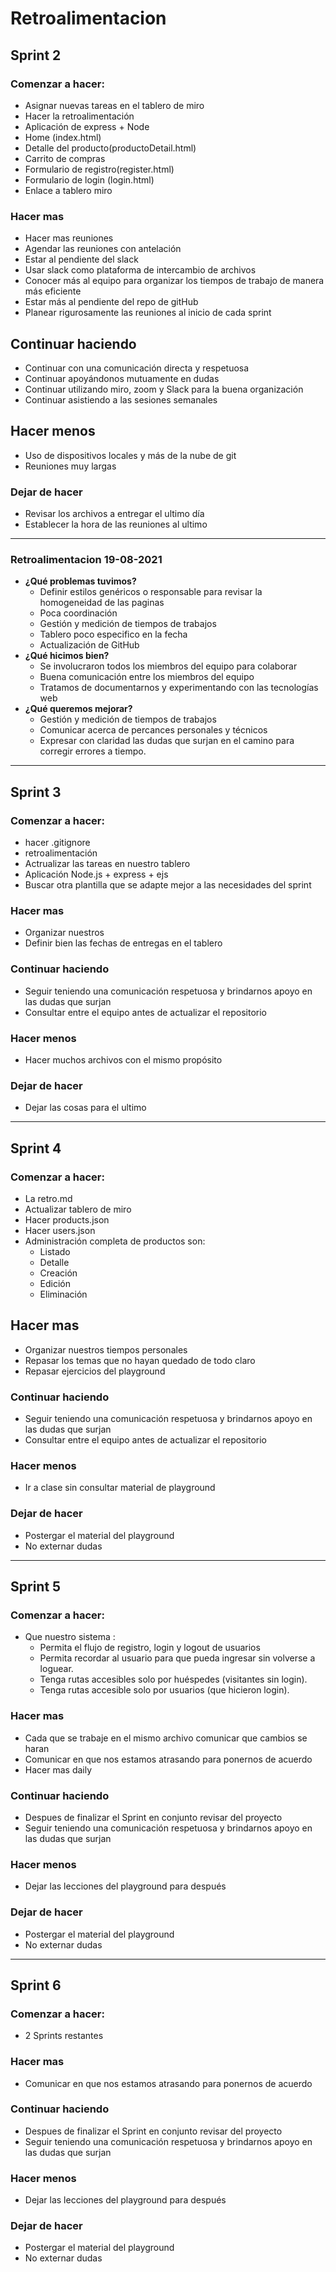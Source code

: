 # Retroalimentacion

## Sprint 2

### Comenzar a hacer:

- Asignar nuevas tareas en el tablero de miro
- Hacer la retroalimentación
- Aplicación de express + Node
- Home (index.html)
- Detalle del producto(productoDetail.html)
- Carrito de compras
- Formulario de registro(register.html)
- Formulario de login (login.html)
- Enlace a tablero miro

### Hacer mas

- Hacer mas reuniones
- Agendar las reuniones con antelación
- Estar al pendiente del slack
- Usar slack como plataforma de intercambio de archivos
- Conocer más al equipo para organizar los tiempos de trabajo de manera más eficiente
- Estar más al pendiente del repo de gitHub
- Planear rigurosamente las reuniones al inicio de cada sprint

## Continuar haciendo

- Continuar con una comunicación directa y respetuosa
- Continuar apoyándonos mutuamente en dudas
- Continuar utilizando miro, zoom y Slack para la buena organización
- Continuar asistiendo a las sesiones semanales

## Hacer menos

- Uso de dispositivos locales y más de la nube de git
- Reuniones muy largas

### Dejar de hacer

- Revisar los archivos a entregar el ultimo día
- Establecer la hora de las reuniones al ultimo
-----------

### Retroalimentacion 19-08-2021

- **¿Qué problemas tuvimos?**
    - Definir estilos genéricos o responsable para revisar la homogeneidad de las paginas
    - Poca coordinación
    - Gestión y medición de tiempos de trabajos
    - Tablero poco especifico en la fecha
    - Actualización de GitHub
- **¿Qué hicimos bien?**
    - Se involucraron todos los miembros del equipo para colaborar
    - Buena comunicación entre los miembros del equipo
    - Tratamos de documentarnos y experimentando con las tecnologías web
- **¿Qué queremos mejorar?**
    - Gestión y medición de tiempos de trabajos
    - Comunicar acerca de percances personales y técnicos
    - Expresar con claridad las dudas que surjan en el camino para corregir errores a tiempo.
----
## Sprint 3

### Comenzar a hacer:

- hacer .gitignore
- retroalimentación
- Actrualizar las tareas en nuestro tablero
- Aplicación Node.js + express + ejs
- Buscar otra plantilla que se adapte mejor a las necesidades del sprint

### Hacer mas

- Organizar nuestros
- Definir bien las fechas de entregas en el tablero

### Continuar haciendo

- Seguir teniendo una comunicación respetuosa y brindarnos apoyo en las dudas que surjan
- Consultar entre el equipo antes de actualizar el repositorio

### Hacer menos

- Hacer muchos archivos con el mismo propósito

### Dejar de hacer

- Dejar las cosas para el ultimo
---
## Sprint 4


### Comenzar a hacer:
- La retro.md 
- Actualizar tablero de miro
- Hacer products.json
- Hacer users.json
- Administración completa de productos son:
    - Listado
    - Detalle
    - Creación
    - Edición
    - Eliminación

## Hacer mas
- Organizar nuestros tiempos personales
- Repasar los temas que no hayan quedado de todo claro
- Repasar ejercicios del playground

### Continuar haciendo

- Seguir teniendo una comunicación respetuosa y brindarnos apoyo en las dudas que surjan
- Consultar entre el equipo antes de actualizar el repositorio


### Hacer menos
- Ir a clase sin consultar material de playground

### Dejar de hacer
- Postergar el material del playground
- No externar dudas

----
## Sprint 5

### Comenzar a hacer:

- Que nuestro sistema :
    - Permita el flujo de registro, login y logout de usuarios
    - Permita recordar al usuario para que pueda ingresar sin volverse a loguear.
    - Tenga rutas accesibles solo por huéspedes (visitantes sin login).
    - Tenga rutas accesible solo por usuarios (que hicieron login).

### Hacer mas

- Cada que se trabaje en el mismo archivo comunicar que cambios se haran
- Comunicar en que nos estamos atrasando para ponernos de acuerdo
- Hacer mas daily

### Continuar haciendo

- Despues de finalizar el Sprint en conjunto revisar del proyecto
- Seguir teniendo una comunicación respetuosa y brindarnos apoyo en las dudas que surjan

### Hacer menos

- Dejar las lecciones del playground para después

### Dejar de hacer

- Postergar el material del playground
- No externar dudas

----

## Sprint 6

### Comenzar a hacer:

- 2 Sprints restantes

### Hacer mas

- Comunicar en que nos estamos atrasando para ponernos de acuerdo


### Continuar haciendo

- Despues de finalizar el Sprint en conjunto revisar del proyecto
- Seguir teniendo una comunicación respetuosa y brindarnos apoyo en las dudas que surjan

### Hacer menos

- Dejar las lecciones del playground para después

### Dejar de hacer

- Postergar el material del playground
- No externar dudas